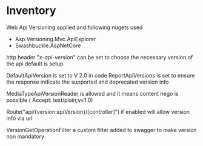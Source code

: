 # Inventory
Web Api Versioning applied and following nugets used
- Asp.Versioning.Mvc.ApiExplorer
- Swashbuckle.AspNetCore

http header "_x-api-version_" can be set to choose the necessary version of the api
default is setup 

DefaultApiVersion is set to V 2.0  in code
ReportApiVersions is set to ensure the response indicate the supported and deprecated version info

MediaTypeApiVersionReader is allowed and it means content nego is possible ( Accept: text/plain;v=1.0)

Route("api/{version:apiVersion}/[controller]")  if enabled will allow version info via url

VersionGetOperationFilter a custom filter added to swagger to make version non mandatory 
